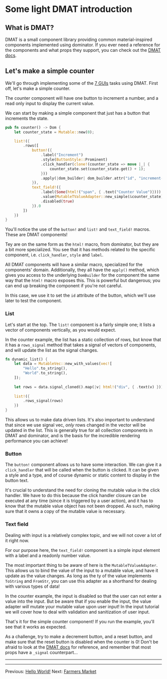 # Some light DMAT introduction

## What is DMAT?

DMAT is a small component library providing common material-inspired components implemented using dominator.
If you ever need a reference for the components and what props they support, you can check out the [DMAT docs](https://jedimemo.github.io/dmat/doc/dmat_components/index.html).

## Let's make a simple counter

We'll go through implementing some of the [7 GUIs](https://eugenkiss.github.io/7guis/tasks) tasks using DMAT.
First off, let's make a simple counter.

The counter component will have one button to increment a number, and a read only input to display the current value. 

We can start by making a simple component that just has a button that increments the state.

```rust
pub fn counter() -> Dom {
    let counter_state = Mutable::new(0);

    list!({
        .rows([
            button!({
                .label("Increment")
                .style(ButtonStyle::Prominent)
                .click_handler(clone!(counter_state => move |_| {
                    counter_state.set(counter_state.get() + 1);
                }))
                .apply(|dom_builder| dom_builder.attr("id", "increment-button"))
            }),
            text_field!({
                .label(Some(html!("span", { .text("Counter Value")})))
                .value(MutableTValueAdapter::new_simple(&counter_state))
                .disabled(true)
            }).0
        ])
    })
}
```

You'll notice the use of the `button!` and `list!` and `text_field!` macros.
These are DMAT components!

Tey are on the same form as the `html!` macro, from dominator, but they are a bit more specialized.
You see that it has methods related to the specific component, i.e. `click_handler`, `style` and `label`.

All DMAT components will have a similar macro, specialized for the components' domain.
Additionally, they all have the `apply()` method, which gives you access to the underlying `DomBuilder` for the component the same way that the `html!` macro exposes this.
This is powerful but dangerous; you can end up breaking the component if you're not careful.

In this case, we use it to set the `id` attribute of the button, which we'll use later to test the component.

### List

Let's start at the top.
The `list!` component is a fairly simple one; it lists a vector of components vertically, as you would expect.

In the counter example, the list has a static collection of rows, but know that it has a `rows_signal` method that takes a signal of vectors of components, and will update the list as the signal changes.

```rust
fn dynamic_list() {
    let data = MutableVec::new_with_values(vec![
        "Hello".to_string(),
        "World".to_string(),
    ]);
    
    let rows = data.signal_cloned().map(|v| html!("div", { .text(v) }));
    
    list!({
        .rows_signal(rows)
    })
}
```

This allows us to make data driven lists.
It's also important to understand that since we use signal vec, *only* rows changed in the vector will be updated in the list.
This is generally true for all collection components in DMAT and dominator, and is the basis for the incredible rendering performance you can achieve!

### Button

The `button!` component allows us to have some interaction.
We can give it a `click_handler` that will be called when the button is clicked.
It can be given a style and a type, and of course dynamic or static content to display in the button text.

It's crucial to understand the need for cloning the mutable value in the click handler.
We have to do this because the click handler closure can be executed at any time (since it is triggered by a user action), and it has to know that the mutable value object has not been dropped.
As such, making sure that it owns a copy of the mutable value is necessary.


### Text field

Dealing with input is a relatively complex topic, and we will not cover a lot of it right now.

For our purpose here, the `text_field!` component is a simple input element with a label and a readonly number value.

The most important thing to be aware of here is the `MutableTValueAdapter`.
This allows us to bind the value of the input to a mutable value, and have it update as the value changes.
As long as the ty of the value implements `ToString` and `FromStr`, you can use this adapter as a shorthand for dealing with various types of data!

In the counter example, the input is disabled so that the user can not enter a value into the input.
But be aware that if you enable the input, the value adapter *will* mutate your mutable value upon user input!
In the input tutorial we will cover how to deal with validation and sanitization of user input.

That's it for the simple counter component! 
If you run the example, you'll see that it works as expected.

As a challenge, try to make a decrement button, and a reset button, and make sure that the reset button is disabled when the counter is 0!
Don't be afraid to look at the [DMAT docs](https://jedimemo.github.io/dmat/doc/dmat_components/index.html) for reference, and remember that most props have a `_signal` counterpart...

---
----
Previous: [Hello World!](./hello_world.md) Next: [Farmers Market](./farmers_market.md) 